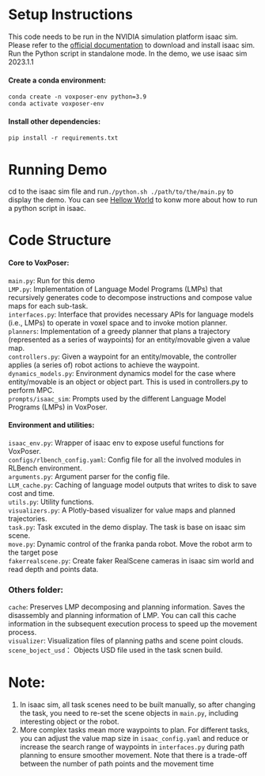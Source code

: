 # Setup Instructions
This code needs to be run in the NVIDIA simulation platform isaac sim. Please refer to the [official documentation](https://docs.omniverse.nvidia.com/isaacsim/latest/installation/index.html) to 
download and install isaac sim. Run the Python script in standalone mode. In the demo, we use isaac sim 2023.1.1 <br>
#### Create a conda environment:<br>  
```conda create -n voxposer-env python=3.9```<br>
```conda activate voxposer-env```<br>
#### Install other dependencies:<br>
```pip install -r requirements.txt```<br>

# Running Demo  <br>
cd to the isaac sim file and run`./python.sh ./path/to/the/main.py` to display the demo. You can see [Hellow World](https://docs.omniverse.nvidia.com/isaacsim/latest/core_api_tutorials/tutorial_core_hello_world.html)
to konw more about how to run a python script in isaac.<br>

# Code Structure <br>

#### Core to VoxPoser:<br>
```main.py```: Run for this demo<br>
```LMP.py```: Implementation of Language Model Programs (LMPs) that recursively generates code to decompose instructions and compose value maps for each sub-task.<br>
```interfaces.py```: Interface that provides necessary APIs for language models (i.e., LMPs) to operate in voxel space and to invoke motion planner.<br>
```planners```: Implementation of a greedy planner that plans a trajectory (represented as a series of waypoints) for an entity/movable given a value map.<br>
```controllers.py```: Given a waypoint for an entity/movable, the controller applies (a series of) robot actions to achieve the waypoint.<br>
```dynamics_models.py```: Environment dynamics model for the case where entity/movable is an object or object part. This is used in controllers.py to perform MPC.<br>
```prompts/isaac_sim```: Prompts used by the different Language Model Programs (LMPs) in VoxPoser.<br>
#### Environment and utilities:<br>

```isaac_env.py```: Wrapper of isaac env to expose useful functions for VoxPoser.<br>
```configs/rlbench_config.yaml```: Config file for all the involved modules in RLBench environment.<br>
```arguments.py```: Argument parser for the config file.<br>
```LLM_cache.py```: Caching of language model outputs that writes to disk to save cost and time.<br>
```utils.py```: Utility functions.<br>
```visualizers.py```: A Plotly-based visualizer for value maps and planned trajectories.<br>
```task.py```: Task excuted in the demo display. The task is base on isaac sim scene.<br>
```move.py```: Dynamic control of the franka panda robot. Move the robot arm to the target pose<br>
```fakerrealscene.py```: Create faker RealScene cameras in isaac sim world and read depth and points data.<br>

### Others folder:
```cache```: Preserves LMP decomposing and planning information. Saves the disassembly and planning information of LMP. You can call this cache information in the subsequent execution process to speed up the movement process.<br>
```visualizer```: Visualization files of planning paths and scene point clouds.<br>
```scene_boject_usd```： Objects USD file used in the task scnen build.<br>

# Note:
1. In isaac sim, all task scenes need to be built manually, so after changing the task, you need to re-set the scene objects in ```main.py```, including interesting object or the robot.<br>
2. More complex tasks mean more waypoints to plan. For different tasks, you can adjust the value map size in ```isaac_config.yaml``` and reduce or increase the search range of
waypoints in ```interfaces.py``` during path planning to ensure smoother movement. Note that there is a trade-off between the number of path points and the movement time <br>

